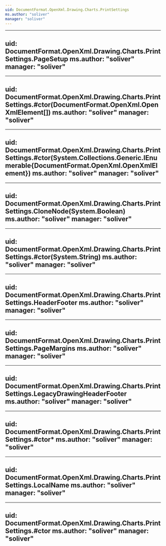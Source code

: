 ```yaml
---
uid: DocumentFormat.OpenXml.Drawing.Charts.PrintSettings
ms.author: "soliver"
manager: "soliver"
---
```


---
uid: DocumentFormat.OpenXml.Drawing.Charts.PrintSettings.PageSetup
ms.author: "soliver"
manager: "soliver"
---

---
uid: DocumentFormat.OpenXml.Drawing.Charts.PrintSettings.#ctor(DocumentFormat.OpenXml.OpenXmlElement[])
ms.author: "soliver"
manager: "soliver"
---

---
uid: DocumentFormat.OpenXml.Drawing.Charts.PrintSettings.#ctor(System.Collections.Generic.IEnumerable{DocumentFormat.OpenXml.OpenXmlElement})
ms.author: "soliver"
manager: "soliver"
---

---
uid: DocumentFormat.OpenXml.Drawing.Charts.PrintSettings.CloneNode(System.Boolean)
ms.author: "soliver"
manager: "soliver"
---

---
uid: DocumentFormat.OpenXml.Drawing.Charts.PrintSettings.#ctor(System.String)
ms.author: "soliver"
manager: "soliver"
---

---
uid: DocumentFormat.OpenXml.Drawing.Charts.PrintSettings.HeaderFooter
ms.author: "soliver"
manager: "soliver"
---

---
uid: DocumentFormat.OpenXml.Drawing.Charts.PrintSettings.PageMargins
ms.author: "soliver"
manager: "soliver"
---

---
uid: DocumentFormat.OpenXml.Drawing.Charts.PrintSettings.LegacyDrawingHeaderFooter
ms.author: "soliver"
manager: "soliver"
---

---
uid: DocumentFormat.OpenXml.Drawing.Charts.PrintSettings.#ctor*
ms.author: "soliver"
manager: "soliver"
---

---
uid: DocumentFormat.OpenXml.Drawing.Charts.PrintSettings.LocalName
ms.author: "soliver"
manager: "soliver"
---

---
uid: DocumentFormat.OpenXml.Drawing.Charts.PrintSettings.#ctor
ms.author: "soliver"
manager: "soliver"
---
